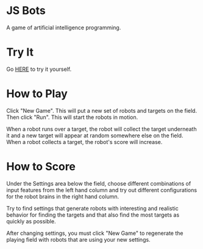 # JS Bots

A game of artificial intelligence programming.

# Try It

Go [HERE](http://rocksolidwebdesign.github.io/intellibots.js/) to try it yourself.

# How to Play

Click "New Game". This will put a new set of robots and targets on the field. Then click "Run". This will start the robots in motion.

When a robot runs over a target, the robot will collect the target underneath it and a new target will appear at random somewhere else on the field. When a robot collects a target, the robot's score will increase.

# How to Score

Under the Settings area below the field, choose different combinations of input features from the left hand column and try out different configurations for the robot brains in the right hand column.

Try to find settings that generate robots with interesting and realistic behavior for finding the targets and that also find the most targets as quickly as possible.

After changing settings, you must click "New Game" to regenerate the playing field with robots that are using your new settings.
